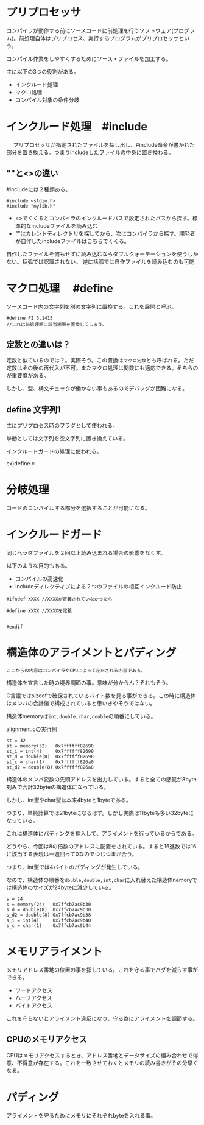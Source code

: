 # プリプロセッサ

コンパイラが動作する前にソースコードに前処理を行うソフトウェア(プログラム)。前処理自体はプリプロセス、実行するプログラムがプリプロセッサという。

コンパイル作業をしやすくするためにソース・ファイルを加工する。

主に以下の3つの役割がある。

- インクルード処理
- マクロ処理
- コンパイル対象の条件分岐

# インクルード処理　#include
　
プリプロセッサが指定されたファイルを探し出し、#include命令が書かれた部分を置き換える。つまりincludeしたファイルの中身に置き換わる。

## ""と<>の違い

#includeには２種類ある。

```
#include <stdio.h>
#include "mylib.h"
```

- <>でくくるとコンパイラのインクルードパスで設定されたパスから探す。標準的なincludeファイルを読み込む
- ""はカレントディレクトリを探してから、次にコンパイラから探す。開発者が自作したincludeファイルはこちらでくくる。

自作したファイルを何もせずに読み込むならダブルクォーテーションを使うしかない。括弧では認識されない。
逆に括弧では自作ファイルを読み込むのも可能


# マクロ処理 　#define

ソースコード内の文字列を別の文字列に置換する。これを展開と呼ぶ。

```
#define PI 3.1415
//これは前処理時に該当箇所を置換してしまう。
```

## 定数との違いは？

定数と似ているのでは？。実際そう。この置換は`マクロ定数`とも呼ばれる。ただ定数はその後の再代入が不可。またマクロ処理は関数にも適応できる。そちらのが重要度がある。

しかし、型、構文チェックが働かない事もあるのでデバッグが困難になる。

## define 文字列1

主にプリプロセス時のフラグとして使われる。

挙動としては文字列を空文字列に置き換えている。

インクルードガードの処理に使われる。

ex)define.c

# 分岐処理

コードのコンパイルする部分を選択することが可能になる。


# インクルードガード

同じヘッダファイルを２回以上読み込まれる場合の影響をなくす。

以下のような目的もある。

- コンパイルの高速化
- includeディレクティブによる２つのファイルの相互インクルード防止

```
#ifndef XXXX //XXXXが定義されていなかったら

#define XXXX //XXXXを定義


#endif
```

# 構造体のアライメントとパディング

`ここからの内容はコンパイラやCPUによって左右される内容である。`

構造体を宣言した時の境界調節の事。意味が分からん？それもそう。

C言語ではsizeofで確保されているバイト数を見る事ができる。この時に構造体はメンバの合計値で構成されていると思いきやそうではない。

構造体memoryは`int,double,char,double`の順番にしている。

alignment.cの実行例

```
st = 32
st = memory(32)   0x7ffffff82690
st_i = int(4)     0x7ffffff82690
st_d = double(8)  0x7ffffff82698
st_c = char(1)    0x7ffffff826a0
st_d2 = double(8) 0x7ffffff826a8
```

構造体のメンバ変数の先頭アドレスを出力している。すると全ての感覚が8byte刻みで合計32byteの構造体になっている。

しかし、int型やchar型は本来4byteと1byteである。

つまり、単純計算では21byteになるはず。しかし実際は11byteも多い32byteになっている。

これは構造体にパディングを挿入して、アライメントを行っているからである。

どうやら、今回は8の倍数のアドレスに配置をされている。すると16進数では16に該当する表現は一週回って0なのでつじつまが合う。

つまり、int型では4バイトのパディングが発生している。

なので、構造体の順番を`double,double,int,char`に入れ替えた構造体nemoryでは構造体のサイズが24byteに減少している。

```
s = 24
s = memory(24)   0x7ffcb7ac9b30
s_d = double(8)  0x7ffcb7ac9b30
s_d2 = double(8) 0x7ffcb7ac9b38
s_i = int(4)     0x7ffcb7ac9b40
s_c = char(1)    0x7ffcb7ac9b44
```

# メモリアライメント

メモリアドレス番地の位置の事を指している。これを守る事でバグを減らす事ができる。

- ワードアクセス
- ハーフアクセス
- バイトアクセス

これを守らないとアライメント違反になり、守る為にアライメントを調節する。

## CPUのメモリアクセス

CPUはメモリアクセスするとき、アドレス番地とデータサイズの組み合わせで得意、不得意が存在する。これを一致させておくとメモリの読み書きがその分早くなる。

# パディング

アライメントを守るためにメモリにそれぞれbyteを入れる事。

